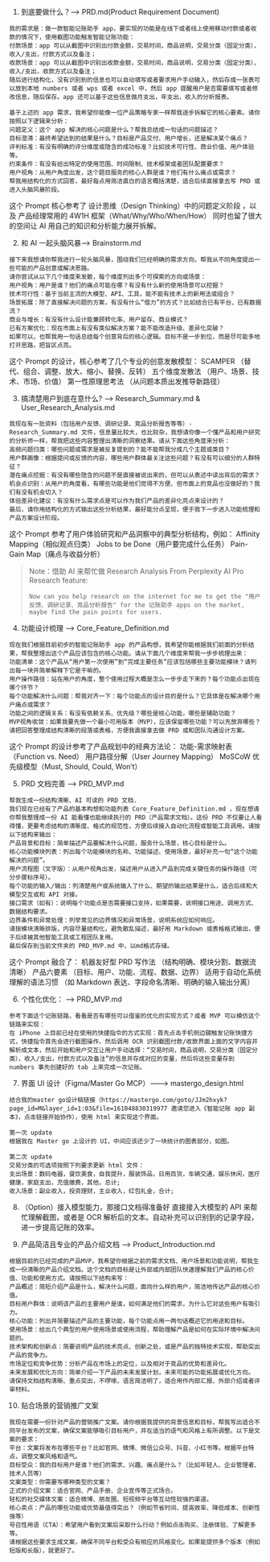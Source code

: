 1. 到底要做什么？--> PRD.md(Product Requirement Document)
```prompt
我的需求是：做一款智能记账助手 app，要实现的功能是在线下或者线上使用移动付款或者收款的情况下，使用截图功能触发智能记账功能：
付款场景：app 可以从截图中识别出付款金额，交易时间，商品说明，交易分类（固定分类），收入/支出，付款方式以及备注；
收款场景：app 可以从截图中识别出收款金额，交易时间，商品说明，交易分类（固定分类），收入/支出，收款方式以及备注；
随后进行结构化，没有识别到的信息也可以自动填写或者要求用户手动输入，然后存成一张表可以放到本地 numbers 或者 wps 或者 excel 中，然后 app 提醒用户是否需要填写或者修改信息，随后保存。app 还可以基于这些信息做月支出，年支出，收入的分析报表。

基于上述的 app 需求，我希望你能像一位产品策略专家一样帮我逐步拆解它的核心要素。请你按照以下逻辑来分析：
问题定义：这个 app 解决的核心问题是什么？帮我总结成一句话的问题描述？
目标澄清：最终希望达到的结果是什么？目标是产品交付、用户增长，还是解决某个痛点？
评判标准：有没有明确的评分维度或隐含的成功标准？比如技术可行性、商业价值、用户体验等。
约束条件：有没有给出特定的使用范围、时间限制、技术框架或者团队配置要求？
用户视角：从用户角度出发，这个题目服务的核心人群是谁？他们有什么痛点或需求？
帮我用结构化的方式回答，最好每点用简洁直白的语言概括清楚，适合后续直接拿去写 PRD 或进入头脑风暴阶段。
```
这个 Prompt 核心参考了 设计思维（Design Thinking）中的问题定义阶段 ，以及 产品经理常用的 4W1H 框架（What/Why/Who/When/How）
同时也留了很大的空间让 AI 用自己的知识和分析能力展开拆解。

2. 和 AI 一起头脑风暴--> Brainstorm.md
```prompt
接下来我想请你帮我进行一轮头脑风暴，围绕我们已经明确的需求方向，帮我从不同角度提出一些可能的产品创意或解决思路。
请你尝试从以下几个维度来发散，每个维度列出多个可探索的方向或场景：
用户视角：用户是谁？他们的痛点可能在哪？有没有什么新的使用场景可以挖掘？
技术可行性：基于当前主流的大模型、API、工具，能不能有技术上的新用法或组合？
场景拓展：除了直接解决问题的方案，有没有什么“借力”的方式？比如结合已有平台、已有数据流？
商业与增长：有没有什么设计能兼顾转化率、用户留存、商业模式？
已有方案优化：现在市面上有没有类似解决方案？能不能改造升级、差异化突破？
如果可以，也帮我用一句话总结每个创意背后的核心逻辑。目标不是一步到位，而是尽可能多地打开思路，把盲区点亮。
```
这个 Prompt 的设计，核心参考了几个专业的创意发散模型：
SCAMPER （替代、组合、调整、放大、缩小、替换、反转）
五个维度发散法 （用户、场景、技术、市场、价值）
第一性原理思考法 （从问题本质出发推导新路径）

3. 搞清楚用户到底在意什么? --> Research_Summary.md & User_Research_Analysis.md
```prompt
我现在有一批资料（包括用户反馈、调研记录、竞品分析报告等等）- Research_Summary.md 文件，信息量比较大，也比较杂，我想请你像一个懂产品和用户研究的分析师一样，帮我把这些内容整理出清晰的洞察结果。请从下面这些角度来分析：
高频问题归类：哪些问题或需求是被反复提到的？能不能帮我分成几个主题或类目？
用户群画像：根据提问或反馈的内容，哪些用户群体最关注这些问题？有没有可以细分的人群特征？
潜在痛点挖掘：有没有哪些隐含的问题不是直接被说出来的，但可以从表述中读出背后的需求？
机会点识别：从用户的角度看，有哪些功能是他们觉得不方便、但市面上的竞品也没做好的？我们有没有机会切入？
体验差异化建议：有没有什么需求点是可以作为我们产品的差异化亮点来设计的？
最后，请你用结构化的方式输出这些分析结果，最好能分点呈现，便于我下一步进入功能梳理和产品方案设计阶段。
```
这个 Prompt 参考了用户体验研究和产品洞察中的典型分析结构，例如：
Affinity Mapping（相似观点归类）
Jobs to be Done（用户要完成什么任务）
Pain-Gain Map（痛点与收益分析）

> Note：借助 AI 来帮忙做 Research Analysis
From Perplexity AI Pro Research feature:
>```prompt
>Now can you help research on the internet for me to get the "用户反馈、调研记录、竞品分析报告" for the 记账助手 apps on the market, maybe find the pain points for users.
>```

4. 功能设计梳理 --> Core_Feature_Definition.md
```prompt
现在我们根据目前初步的智能记账助手 app 的产品构想，我希望你能根据我们前面的分析结果，帮我整理出这个产品应该包含的核心功能。请从下面几个维度来帮我一步步梳理出来：
功能清单：这个产品从“用户第一次使用”到“完成主要任务”应该包括哪些主要功能模块？请列出每一块并简单解释下它是干嘛的。
用户操作路径：站在用户的角度，整个使用过程大概是怎么一步步走下来的？每个功能点出现在哪个环节？
每个功能解决什么问题：帮我对齐一下：每个功能点的设计目的是什么？它具体是在解决哪个用户痛点或需求？
功能之间的逻辑关系：有没有依赖关系、优先级？哪些是核心功能，哪些是辅助功能？
MVP视角收敛：如果我要先做一个最小可用版本（MVP），应该保留哪些功能？可以先放弃哪些？
请把回答整理成结构清晰的段落或表格，方便我直接拿去做 PRD 或和团队沟通设计方案。
```
这个 Prompt 的设计参考了产品规划中的经典方法论：
功能-需求映射表（Function vs. Need）
用户路径分解（User Journey Mapping）
MoSCoW 优先级模型（Must, Should, Could, Won’t）

5. PRD 文档完善 --> PRD_MVP.md
```prompt
帮我生成一份结构清晰、AI 可读的 PRD 文档.
我们现在已经有了产品的基本构想和功能列表 Core_Feature_Definition.md ，现在想请你帮我整理成一份 AI 能看懂也能继续执行的 PRD（产品需求文档）。这份 PRD 不仅要让人看得懂，更要考虑结构的清晰度、格式的规范性，方便后续接入自动化流程或智能工具调用。请按以下结构来输出：
产品背景和目标：简单描述产品要解决什么问题，服务什么场景，核心目标是什么。
核心功能模块列表：列出每个功能模块的名称、功能描述、使用场景，最好补充一句“这个功能解决的问题”。
用户流程图（文字版）：从用户视角出发，描述用户从进入产品到完成关键任务的操作路径（可分步骤标序号）。
每个功能的输入/输出：列清楚用户或系统输入了什么、期望的输出结果是什么，适合后续和大模型交互或和 API 对接。
接口需求（如有）：说明每个功能点是否需要接口支持，如果需要，说明接口用途、调用方式、数据结构要求。
边界条件和异常处理：列举常见的边界情况和异常场景，说明系统应如何响应。
请按模块清晰排版，内容尽量结构化，避免散乱描述，最好用 Markdown 或表格格式输出，便于后续被其他智能工具或工程团队复用。
最后保存到当前文件夹的 PRD_MVP.md 中，以md格式存储。
```
这个 Prompt 融合了：
机器友好型 PRD 写作法 （结构明确、模块分割、数据流清晰）
产品六要素 （目标、用户、功能、流程、数据、边界）
适用于自动化系统理解的语法习惯 （如 Markdown 表达、字段命名清晰、明确的输入输出分离）

6. 个性化优化： --> PRD_MVP.md
```prompt
参考下面这个记账链路，看看是否有哪些可以借鉴的优化的实现方式？或者 MVP 可以模仿这个链路来实现：
在 iPhone 上目前已经在使用的快捷指令的方式实现：首先点击手机侧边键触发记账快捷方式，快捷指令首先会进行截图操作，然后调用 OCR 识别截图付款/收款界面上面的文字内容并解析成文本，然后开始和用户交互让用户手动选择：“交易时间，商品说明，交易分类（固定分类），收入/支出，付款方式以及备注”的信息并存成对应的变量，然后将这些变量存到 numbers 事先创建好的 tab 上来完成一次记账。
```

7. 界面 UI 设计（Figma/Master Go MCP）---> mastergo_design.html
```prompt
结合我的master go设计稿链接（https://mastergo.com/goto/JJm2hxyk?page_id=M&layer_id=1:03&file=161048830319977 邀请您进入《智能记账 app 副本》，点击链接开始协作），使用 html 来实现这个界面。

第一次 update
根据我在 Master go 上设计的 UI，中间应该还少了一块统计的图表部分，如图。

第二次 update
交易分类的可选项按照下列要求更新 html 文件：
支出场景：数码电器，餐饮美食，自我提升，服装饰品，日用百货，车辆交通，娱乐休闲，医疗健康，家庭支出，充值缴费，其他，总计;
收入场景：副业收入，投资理财，主业收入，红包礼金，合计;
```

8. （Option）接入模型能力，那接口文档得准备好
直接接入大模型的 API 来帮忙理解截图，或者是 OCR 解析后的文本。自动补充可以识别到的记录字段，进一步提高记账的效率。

9. 产品简洁且专业的产品介绍文档 --> Product_Introduction.md
```prompt
根据目前的已经完成的产品MVP，我希望你根据之前的需求文档、用户场景和功能说明，帮我生成一份清晰的产品介绍文档。这个文档的目标是让外部或内部团队快速理解我们产品的核心价值、功能和使用方式。请按照以下结构来写：
产品概述：简短介绍产品是什么，解决什么问题，面向什么样的用户，简洁地传达产品的核心价值。
目标用户群体：说明该产品的主要用户是谁，如何满足他们的需求，为什么它对这些用户有吸引力。
核心功能：列出并简要描述产品的主要功能，每个功能点用一两句话概述它的用途和目标。
使用场景：给出几个典型的用户使用场景或使用流程，帮助理解产品是如何在实际环境中解决问题的。
技术架构和创新点：简要说明产品的技术亮点、创新之处，或是产品的独特技术实现，帮助突出产品的竞争力。
市场定位和竞争优势：分析产品在市场上的定位，以及相对于竞品的优势和差异化。
未来发展和优化方向：简单介绍一下产品的未来发展计划，未来可能的功能拓展或优化方向。
请保持文档结构清晰、重点突出，不啰嗦，语言简洁明了，适合用作内部汇报、外部介绍或者评审材料。
```

10. 贴合场景的营销推广文案
```prompt
我现在需要一份针对产品的营销推广文案。请你根据我提供的背景信息和目标，帮我写出适合不同平台发布的文案，确保文案能够吸引目标用户，并在适当的语气和风格上有所调整。以下是文案的要求：
平台：文案将发布在哪些平台？比如官网、微博、微信公众号、抖音、小红书等。根据平台特点，调整文案风格和语气。
目标受众：我的目标用户是谁？他们的需求、兴趣、痛点是什么？（比如年轻人、企业管理者、技术人员等）
文案类型：你需要写哪种类型的文案？
正式的介绍文案：适合官网、产品手册、企业宣传等正式场合。
轻松的社交媒体文案：适合微博、朋友圈、短视频平台等互动性较强的渠道。
核心卖点：产品的哪些功能或优势最值得突出？（例如节省时间、提高效率、降低成本、创新性强等）
号召性用语（CTA）：希望用户看到文案后采取什么行动？例如点击购买、注册体验、了解更多等。
请根据这些要求生成文案，确保不同平台和受众有相应的风格变化。如果能提供多个版本（例如短版和长版），就更好了。
```